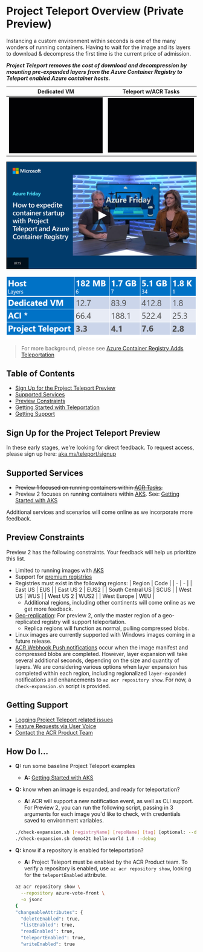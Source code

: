# Project Teleport Overview (Private Preview)

Instancing a custom environment within seconds is one of the many wonders of running containers. Having to wait for the image and its layers to download & decompress the first time is the current price of admission.

***Project Teleport removes the cost of download and decompression by mounting pre-expanded layers from the Azure Container Registry to Teleport enabled Azure container hosts.***

|Dedicated VM|Teleport w/ACR Tasks |
|-|-|
|![](./media/vm-aci.gif)|![](./media/tasks-aci.gif)|

[![](./media/AzureFridayTeleportPreviewThumb.png)](https://channel9.msdn.com/Shows/Azure-Friday/How-to-expedite-container-startup-with-Project-Teleport-and-Azure-Container-Registry/player#time=21s)

![](./media/teleport-metrics.png)
> For more background, please see [Azure Container Registry Adds Teleportation][teleport-blog-post]

## Table of Contents

- [Sign Up for the Project Teleport Preview](#sign-up-for-the-project-teleport-preview)
- [Supported Services](#supported-services)
- [Preview Constraints](#preview-constraints)
- [Getting Started with Teleportation](./getting-started.md)
- [Getting Support](#getting-support)

## Sign Up for the Project Teleport Preview

In these early stages, we're looking for direct feedback. To request access, please sign up here: [aka.ms/teleport/signup][signup]

## Supported Services

- ~~Preview 1 focused on running containers within [ACR Tasks][acr-tasks].~~
- Preview 2 focuses on running containers within [AKS][aks]. See: [Getting Started with AKS][aks-getting-started]

Additional services and scenarios will come online as we incorporate more feedback.

## Preview Constraints

Preview 2 has the following constraints. Your feedback will help us prioritize this list.

- Limited to running images with [AKS][aks-getting-started]
- Support for [premium registries][acr-tiers]
- Registries must exist in the following regions:
    | Region | Code |
    | - | - |
    | East US | EUS |
    | East US 2 | EUS2 |
    | South Central US | SCUS |
    | West US | WUS |
    | West US 2 | WUS2 |
    | West Europe | WEU |
  - Additional regions, including other continents will come online as we get more feedback.
- [Geo-replication](https://aka.ms/acr/geo-replication): For preview 2, only the master region of a geo-replicated registry will support teleportation.
  - Replica regions will function as normal, pulling compressed blobs.
- Linux images are currently supported with Windows images coming in a future release.
- [ACR Webhook Push notifications][webhooks] occur when the image manifest and compressed blobs are completed. However, layer expansion will take several additional seconds, depending on the size and quantity of layers. We are considering various options when layer expansion has completed within each region, including regionalized `layer-expanded` notifications and enhancements to `az acr repository show`. For now, a `check-expansion.sh` script is provided.

## Getting Support

- [Logging Project Teleport related issues](https://github.com/AzureCR/teleport/issues)
- [Feature Requests via User Voice](https://aka.ms/acr/uservoice)
- [Contact the ACR Product Team](https://github.com/Azure/acr/blob/master/README.md#providing-feedback)

## How Do I...

- **Q:** run some baseline Project Teleport examples
  - **A:** [Getting Started with AKS][aks-getting-started]
- **Q:** know when an image is expanded, and ready for teleportation?
  - **A:** ACR will support a new notification event, as well as CLI support. For Preview 2, you can run the following script, passing in 3 arguments for each image you'd like to check, with credentials saved to environment variables.

  ```sh
  ./check-expansion.sh [registryName] [repoName] [tag] [optional: --debug]
  ./check-expansion.sh demo42t hello-world 1.0 --debug
  ```

- **Q:** know if a repository is enabled for teleportation?
  - **A:** Project Teleport must be enabled by the ACR Product team. To verify a repository is enabled, use `az acr repository show`, looking for the `teleportEnabled` attribute.

  ```sh
  az acr repository show \
    --repository azure-vote-front \
    -o jsonc
  {
  "changeableAttributes": {
    "deleteEnabled": true,
    "listEnabled": true,
    "readEnabled": true,
    "teleportEnabled": true,
    "writeEnabled": true
  ```

[acr-import]:           https://aka.ms/acr/import
[acr-tiers]:            https://aka.ms/acr/tiers
[aks]:                  https://azure.microsoft.com/services/kubernetes-service/
[aks-getting-started]:  ./aks-getting-started.md
[cloud-shell]:          https://shell.azure.com
[signup]:               https://aka.ms/teleport/signup
[support]:              https://github.com/azurecr/teleport/blob/master/README.md#getting-support
[teleport-blog-post]:   https://stevelasker.blog/2019/10/29/azure-container-registry-teleportation/
[acr-tasks]:            https://aka.ms/acr/tasks
[webhooks]:             https://docs.microsoft.com/en-us/azure/container-registry/container-registry-webhook

